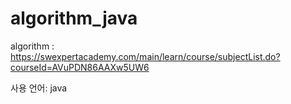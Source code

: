 # algorithm_java

algorithm : https://swexpertacademy.com/main/learn/course/subjectList.do?courseId=AVuPDN86AAXw5UW6

사용 언어: java
